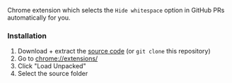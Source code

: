 Chrome extension which selects the `Hide whitespace` option in GitHub PRs automatically for you.

### Installation

1. Download + extract the [source code](https://github.com/jprochazk/gh-hide-ws/releases/latest) (or `git clone` this repository)
1. Go to [chrome://extensions/](chrome://extensions/)
1. Click "Load Unpacked"
1. Select the source folder
